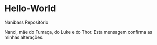 # Hello-World
Nanibass Repositório

Nanci, mãe do Fumaça, do Luke e do Thor.
Esta mensagem confirma as minhas alterações.
